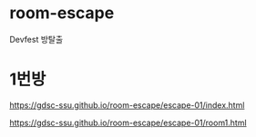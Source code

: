 # room-escape

Devfest 방탈출

# 1번방

https://gdsc-ssu.github.io/room-escape/escape-01/index.html

https://gdsc-ssu.github.io/room-escape/escape-01/room1.html
